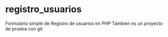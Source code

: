 # registro_usuarios
Formulario simple de Registro de usuarios en PHP
Tambien es un proyecto de prueba con git
